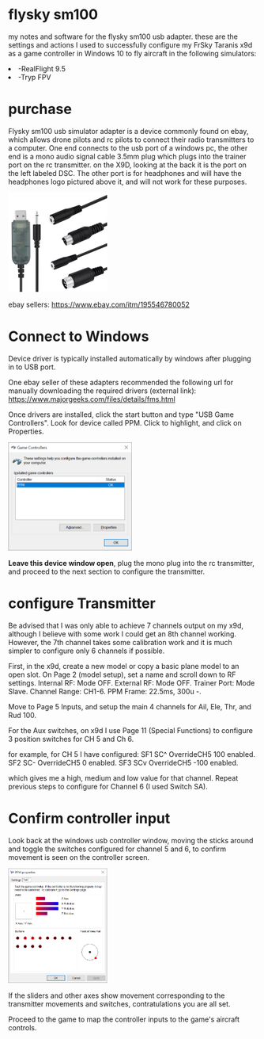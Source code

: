 # flysky sm100
my notes and software for the flysky sm100 usb adapter. these are the settings and actions I used to successfully configure my FrSky Taranis x9d as a game controller in Windows 10 to fly aircraft in the following simulators:
<li>-RealFlight 9.5</li>
<li>-Tryp FPV</li>

# purchase
Flysky sm100 usb simulator adapter is a device commonly found on ebay, which allows drone pilots and rc pilots to connect their radio transmitters to a computer. One end connects to the usb port of a windows pc, the other end is a mono audio signal cable 3.5mm plug which plugs into the trainer port on the rc transmitter. on the X9D, looking at the back it is the port on the left labeled DSC. The other port is for headphones and will have the headphones logo pictured above it, and will not work for these purposes. 

<img src="https://github.com/joshbasquez/flysky_sm100/blob/main/images/usbppm.png" width="200">

ebay sellers:
https://www.ebay.com/itm/195546780052

# Connect to Windows
Device driver is typically installed automatically by windows after plugging in to USB port. 

One ebay seller of these adapters recommended the following url for manually downloading the required drivers (external link):
https://www.majorgeeks.com/files/details/fms.html

Once drivers are installed, click the start button and type "USB Game Controllers". Look for device called PPM. Click to highlight, and click on Properties.

<img src="https://github.com/joshbasquez/flysky_sm100/blob/main/images/win10_usb_controllers.png" width="250">

<b>Leave this device window open</b>, plug the mono plug into the rc transmitter, and proceed to the next section to configure the transmitter.

# configure Transmitter
Be advised that I was only able to achieve 7 channels output on my x9d, although I believe with some work I could get an 8th channel working. However, the 7th channel takes some calibration work and it is much simpler to configure only 6 channels if possible. 

First, in the x9d, create a new model or copy a basic plane model to an open slot. On Page 2 (model setup), set a name and scroll down to RF settings.
Internal RF: Mode OFF. 
External RF: Mode OFF. 
Trainer Port: Mode Slave. Channel Range: CH1-6. PPM Frame: 22.5ms, 300u -.

Move to Page 5 Inputs, and setup the main 4 channels for Ail, Ele, Thr, and Rud 100. 

For the Aux switches, on x9d I use Page 11 (Special Functions) to configure 3 position switches for CH 5 and Ch 6. 

for example, for CH 5 I have configured:
SF1 SC^ OverrideCH5 100  enabled.
SF2 SC- OverrideCH5 0    enabled. 
SF3 SCv OverrideCH5 -100 enabled. 

which gives me a high, medium and low value for that channel. Repeat previous steps to configure for Channel 6 (I used Switch SA). 

# Confirm controller input
Look back at the windows usb controller window, moving the sticks around and toggle the switches configured for channel 5 and 6, to confirm movement is seen on the controller screen. 

<img src="https://github.com/joshbasquez/flysky_sm100/blob/main/images/usb-ppm-properties.png" width="200">

If the sliders and other axes show movement corresponding to the transmitter movements and switches, contratulations you are all set. 

Proceed to the game to map the controller inputs to the game's aircraft controls. 
